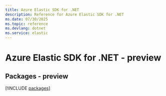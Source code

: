```yaml
---
title: Azure Elastic SDK for .NET
description: Reference for Azure Elastic SDK for .NET
ms.date: 07/30/2025
ms.topic: reference
ms.devlang: dotnet
ms.service: elastic
---
```

# Azure Elastic SDK for .NET - preview
## Packages - preview
[!INCLUDE [packages](elastic-index.md)]